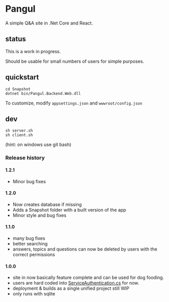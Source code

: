 # Pangul

A simple Q&A site in .Net Core and React.

## status

This is a work in progress.

Should be usable for small numbers of users for simple purposes.

## quickstart

    cd Snapshot
    dotnet bin/Pangul.Backend.Web.dll

To customize, modify `appsettings.json` and `wwwroot/config.json`

## dev

    sh server.sh
    sh client.sh

(hint: on windows use git bash)

### Release history

#### 1.2.1

- Minor bug fixes

#### 1.2.0

- Now creates database if missing
- Adds a Snapshot folder with a built version of the app
- Minor style and bug fixes

#### 1.1.0

- many bug fixes
- better searching
- answers, topics and questions can now be deleted by users with the correct permissions

#### 1.0.0

- site in now basically feature complete and can be used for dog fooding.
- users are hard coded into [ServiceAuthentication.cs](https://github.com/shadowmint/pangul/blob/master/Backend/Pangul.Backend.Web/Configuration/Authentication/Identity/ServiceAuthentication.cs) for now.
- deployment & builds as a single unified project still WIP
- only runs with sqlite
